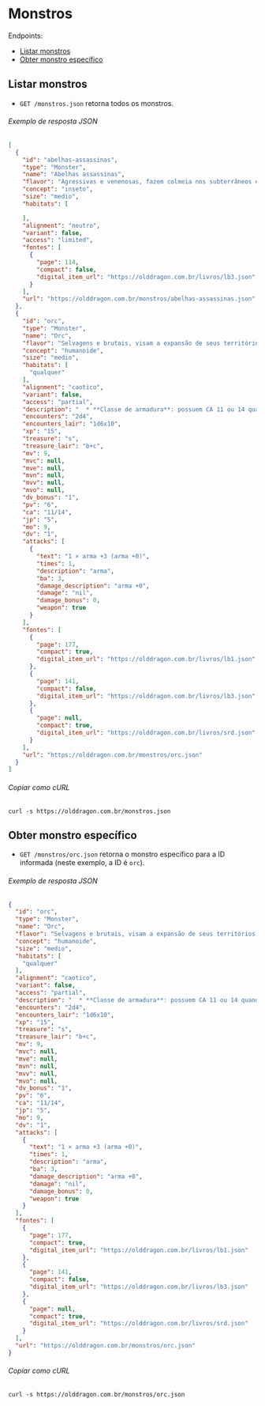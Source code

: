 Monstros
========

Endpoints:

- [Listar monstros](#listar-monstros)
- [Obter monstro específico](#obter-monstro-específico)

Listar monstros
--------------

* `GET /monstros.json` retorna todos os monstros.

###### Exemplo de resposta JSON
<!-- START monsters_index.json -->
```json
[
  {
    "id": "abelhas-assassinas",
    "type": "Monster",
    "name": "Abelhas assassinas",
    "flavor": "Agressivas e venenosas, fazem colmeia nos subterrâneos e tocas.",
    "concept": "inseto",
    "size": "medio",
    "habitats": [

    ],
    "alignment": "neutro",
    "variant": false,
    "access": "limited",
    "fontes": [
      {
        "page": 114,
        "compact": false,
        "digital_item_url": "https://olddragon.com.br/livros/lb3.json"
      }
    ],
    "url": "https://olddragon.com.br/monstros/abelhas-assassinas.json"
  },
  {
    "id": "orc",
    "type": "Monster",
    "name": "Orc",
    "flavor": "Selvagens e brutais, visam a expansão de seus territórios por meio de invasões e constantes ataques aos outros povos.",
    "concept": "humanoide",
    "size": "medio",
    "habitats": [
      "qualquer"
    ],
    "alignment": "caotico",
    "variant": false,
    "access": "partial",
    "description": "  * **Classe de armadura**: possuem CA 11 ou 14 quando usam armadura de couro e escudo.\n\n  * **Infravisão**: 18 metros.",
    "encounters": "2d4",
    "encounters_lair": "1d6x10",
    "xp": "15",
    "treasure": "s",
    "treasure_lair": "b+c",
    "mv": 9,
    "mvc": null,
    "mve": null,
    "mvn": null,
    "mvv": null,
    "mvo": null,
    "dv_bonus": "1",
    "pv": "6",
    "ca": "11/14",
    "jp": "5",
    "mo": 9,
    "dv": "1",
    "attacks": [
      {
        "text": "1 × arma +3 (arma +0)",
        "times": 1,
        "description": "arma",
        "ba": 3,
        "damage_description": "arma +0",
        "damage": "nil",
        "damage_bonus": 0,
        "weapon": true
      }
    ],
    "fontes": [
      {
        "page": 177,
        "compact": true,
        "digital_item_url": "https://olddragon.com.br/livros/lb1.json"
      },
      {
        "page": 141,
        "compact": false,
        "digital_item_url": "https://olddragon.com.br/livros/lb3.json"
      },
      {
        "page": null,
        "compact": true,
        "digital_item_url": "https://olddragon.com.br/livros/srd.json"
      }
    ],
    "url": "https://olddragon.com.br/monstros/orc.json"
  }
]
```
<!-- END monsters_index.json -->
###### Copiar como cURL

``` shell
curl -s https://olddragon.com.br/monstros.json
```

Obter monstro específico
------------------------

- `GET /monstros/orc.json` retorna o monstro específico para a ID informada (neste exemplo, a ID é `orc`).

###### Exemplo de resposta JSON
<!-- START monsters_show.json -->
```json
{
  "id": "orc",
  "type": "Monster",
  "name": "Orc",
  "flavor": "Selvagens e brutais, visam a expansão de seus territórios por meio de invasões e constantes ataques aos outros povos.",
  "concept": "humanoide",
  "size": "medio",
  "habitats": [
    "qualquer"
  ],
  "alignment": "caotico",
  "variant": false,
  "access": "partial",
  "description": "  * **Classe de armadura**: possuem CA 11 ou 14 quando usam armadura de couro e escudo.\n\n  * **Infravisão**: 18 metros.",
  "encounters": "2d4",
  "encounters_lair": "1d6x10",
  "xp": "15",
  "treasure": "s",
  "treasure_lair": "b+c",
  "mv": 9,
  "mvc": null,
  "mve": null,
  "mvn": null,
  "mvv": null,
  "mvo": null,
  "dv_bonus": "1",
  "pv": "6",
  "ca": "11/14",
  "jp": "5",
  "mo": 9,
  "dv": "1",
  "attacks": [
    {
      "text": "1 × arma +3 (arma +0)",
      "times": 1,
      "description": "arma",
      "ba": 3,
      "damage_description": "arma +0",
      "damage": "nil",
      "damage_bonus": 0,
      "weapon": true
    }
  ],
  "fontes": [
    {
      "page": 177,
      "compact": true,
      "digital_item_url": "https://olddragon.com.br/livros/lb1.json"
    },
    {
      "page": 141,
      "compact": false,
      "digital_item_url": "https://olddragon.com.br/livros/lb3.json"
    },
    {
      "page": null,
      "compact": true,
      "digital_item_url": "https://olddragon.com.br/livros/srd.json"
    }
  ],
  "url": "https://olddragon.com.br/monstros/orc.json"
}
```
<!-- END monsters_show.json -->

###### Copiar como cURL

``` shell
curl -s https://olddragon.com.br/monstros/orc.json
```
